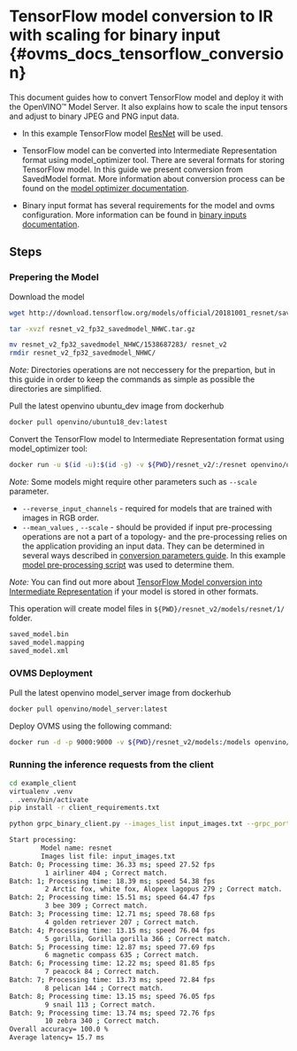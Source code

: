 # TensorFlow model conversion to IR with scaling for binary input {#ovms_docs_tensorflow_conversion}

This document guides how to convert TensorFlow model and deploy it with the OpenVINO&trade; Model Server. It also explains how to scale the input tensors and adjust to binary JPEG and PNG input data.

- In this example TensorFlow model [ResNet](https://github.com/tensorflow/models/tree/v2.2.0/official/r1/resnet) will be used.

- TensorFlow model can be converted into Intermediate Representation format using model_optimizer tool. There are several formats for storing TensorFlow model. In this guide we present conversion from SavedModel format. More information about conversion process can be found on the [model optimizer documentation](https://docs.openvinotoolkit.org/latest/openvino_docs_MO_DG_prepare_model_convert_model_Convert_Model_From_TensorFlow.html#savedmodel_format).

- Binary input format has several requirements for the model and ovms configuration. More information can be found in [binary inputs documentation](binary_input.md).
## Steps

### Prepering the Model

Download the model
```Bash
wget http://download.tensorflow.org/models/official/20181001_resnet/savedmodels/resnet_v2_fp32_savedmodel_NHWC.tar.gz

tar -xvzf resnet_v2_fp32_savedmodel_NHWC.tar.gz 

mv resnet_v2_fp32_savedmodel_NHWC/1538687283/ resnet_v2
rmdir resnet_v2_fp32_savedmodel_NHWC/
```
*Note:* Directories operations are not neccessery for the prepartion, but in this guide in order to keep the commands as simple as possible the directories are simplified.

Pull the latest openvino ubuntu_dev image from dockerhub
```Bash
docker pull openvino/ubuntu18_dev:latest
```

Convert the TensorFlow model to Intermediate Representation format using model_optimizer tool:
```Bash
docker run -u $(id -u):$(id -g) -v ${PWD}/resnet_v2/:/resnet openvino/ubuntu18_dev:latest deployment_tools/model_optimizer/mo.py --saved_model_dir /resnet/ --output_dir /resnet/models/resnet/1/ --input_shape=[1,224,224,3] --mean_values=[123.68,116.78,103.94] --reverse_input_channels
```

*Note:* Some models might require other parameters such as `--scale` parameter.
- `--reverse_input_channels` - required for models that are trained with images in RGB order.
- `--mean_values` , `--scale` - should be provided if input pre-processing operations are not a part of a topology- and the pre-processing relies on the application providing an input data. They can be determined in several ways described in [conversion parameters guide](https://docs.openvinotoolkit.org/latest/openvino_docs_MO_DG_prepare_model_convert_model_Converting_Model_General.html). In this example [model pre-processing script](https://github.com/tensorflow/models/blob/v2.2.0/official/r1/resnet/imagenet_preprocessing.py) was used to determine them.


*Note:* You can find out more about [TensorFlow Model conversion into Intermediate Representation](https://docs.openvinotoolkit.org/latest/openvino_docs_MO_DG_prepare_model_convert_model_Convert_Model_From_TensorFlow.html) if your model is stored in other formats.

This operation will create model files in `${PWD}/resnet_v2/models/resnet/1/` folder.
```Bash
saved_model.bin
saved_model.mapping
saved_model.xml
```

### OVMS Deployment
Pull the latest openvino model_server image from dockerhub
```Bash
docker pull openvino/model_server:latest
```

Deploy OVMS using the following command:
```Bash
docker run -d -p 9000:9000 -v ${PWD}/resnet_v2/models:/models openvino/model_server:latest --model_path /models/resnet --model_name resnet --port 9000 --layout NHWC
```

### Running the inference requests from the client

```Bash
cd example_client
virtualenv .venv
. .venv/bin/activate
pip install -r client_requirements.txt

python grpc_binary_client.py --images_list input_images.txt --grpc_port 9000 --input_name input_tensor --output_name  softmax_tensor --model_name resnet
```

```Bash
Start processing:
        Model name: resnet
        Images list file: input_images.txt
Batch: 0; Processing time: 36.33 ms; speed 27.52 fps
         1 airliner 404 ; Correct match.
Batch: 1; Processing time: 18.39 ms; speed 54.38 fps
         2 Arctic fox, white fox, Alopex lagopus 279 ; Correct match.
Batch: 2; Processing time: 15.51 ms; speed 64.47 fps
         3 bee 309 ; Correct match.
Batch: 3; Processing time: 12.71 ms; speed 78.68 fps
         4 golden retriever 207 ; Correct match.
Batch: 4; Processing time: 13.15 ms; speed 76.04 fps
         5 gorilla, Gorilla gorilla 366 ; Correct match.
Batch: 5; Processing time: 12.87 ms; speed 77.69 fps
         6 magnetic compass 635 ; Correct match.
Batch: 6; Processing time: 12.22 ms; speed 81.85 fps
         7 peacock 84 ; Correct match.
Batch: 7; Processing time: 13.73 ms; speed 72.84 fps
         8 pelican 144 ; Correct match.
Batch: 8; Processing time: 13.15 ms; speed 76.05 fps
         9 snail 113 ; Correct match.
Batch: 9; Processing time: 13.74 ms; speed 72.76 fps
         10 zebra 340 ; Correct match.
Overall accuracy= 100.0 %
Average latency= 15.7 ms
```